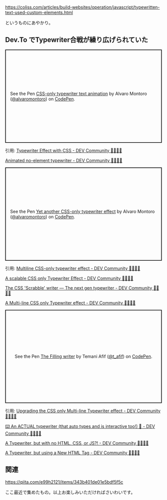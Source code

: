 https://coliss.com/articles/build-websites/operation/javascript/typewritten-text-used-custom-elements.html

というものにあやかり。


## Dev.To でTypewriter合戦が繰り広げられていた

<p class="codepen" data-height="300" data-default-tab="html,result" data-slug-hash="rNwVpdd" data-user="alvaromontoro" style="height: 300px; box-sizing: border-box; display: flex; align-items: center; justify-content: center; border: 2px solid; margin: 1em 0; padding: 1em;">
  <span>See the Pen <a href="https://codepen.io/alvaromontoro/pen/rNwVpdd">
  CSS-only typewriter text animation</a> by Alvaro Montoro (<a href="https://codepen.io/alvaromontoro">@alvaromontoro</a>)
  on <a href="https://codepen.io">CodePen</a>.</span>
</p>
<script async src="https://cpwebassets.codepen.io/assets/embed/ei.js"></script>

引用: [Typewriter Effect with CSS - DEV Community 👩‍💻👨‍💻](https://dev.to/alvaromontoro/typewriter-effect-with-css-38im)

[Animated no-element typewriter - DEV Community 👩‍💻👨‍💻](https://dev.to/alvaromontoro/animated-no-element-typewriter-2835)


<p class="codepen" data-height="300" data-default-tab="html,result" data-slug-hash="LYLZOrE" data-user="alvaromontoro" style="height: 300px; box-sizing: border-box; display: flex; align-items: center; justify-content: center; border: 2px solid; margin: 1em 0; padding: 1em;">
  <span>See the Pen <a href="https://codepen.io/alvaromontoro/pen/LYLZOrE">
  Yet another CSS-only typewriter effect</a> by Alvaro Montoro (<a href="https://codepen.io/alvaromontoro">@alvaromontoro</a>)
  on <a href="https://codepen.io">CodePen</a>.</span>
</p>
<script async src="https://cpwebassets.codepen.io/assets/embed/ei.js"></script>

引用: [Multiline CSS-only typewriter effect - DEV Community 👩‍💻👨‍💻](https://dev.to/alvaromontoro/multiline-css-only-typewriter-effect-18p4)

[A scalable CSS only Typewriter Effect - DEV Community 👩‍💻👨‍💻](https://dev.to/afif/a-scalable-css-only-typewriter-effect-2opn)

[The CSS 'Scrabble' writer — The next gen typewriter - DEV Community 👩‍💻👨‍💻](https://dev.to/afif/the-css-scrabble-writer-the-next-gen-typewriter-fbi)

[A Multi-line CSS only Typewriter effect - DEV Community 👩‍💻👨‍💻](https://dev.to/afif/a-multi-line-css-only-typewriter-effect-3op3)



<p class="codepen" data-height="300" data-default-tab="html,result" data-slug-hash="VwWKMeQ" data-user="t_afif" style="height: 300px; box-sizing: border-box; display: flex; align-items: center; justify-content: center; border: 2px solid; margin: 1em 0; padding: 1em;">
  <span>See the Pen <a href="https://codepen.io/t_afif/pen/VwWKMeQ">
  The Filling writer</a> by Temani Afif (<a href="https://codepen.io/t_afif">@t_afif</a>)
  on <a href="https://codepen.io">CodePen</a>.</span>
</p>
<script async src="https://cpwebassets.codepen.io/assets/embed/ei.js"></script>

引用: [Upgrading the CSS only Multi-line Typewriter effect - DEV Community 👩‍💻👨‍💻](https://dev.to/afif/upgrading-the-css-only-multi-line-typewriter-effect-2269)

[⌨️ An ACTUAL typewriter (that auto types and is interactive too!) 🤯 - DEV Community 👩‍💻👨‍💻](https://dev.to/inhuofficial/an-actual-interactive-typewriter-2hg9)

[A Typewriter, but with no HTML, CSS, or JS?! - DEV Community 👩‍💻👨‍💻](https://dev.to/auroratide/a-typewriter-but-with-no-html-css-or-js-1bgd)

[A Typewriter, but using a New HTML Tag - DEV Community 👩‍💻👨‍💻](https://dev.to/auroratide/a-typewriter-but-using-a-new-html-tag-60i)


## 関連

https://qiita.com/e99h2121/items/343b401de01e5bdf5f5c


ここ最近で集めたもの。以上お楽しみいただければさいわいです。


